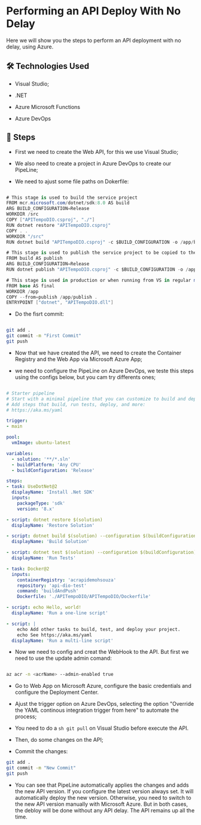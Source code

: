 # Performing an API Deploy With No Delay

Here we will show you the steps to perform an API deployment with no delay, using Azure.


## 🛠 Technologies Used

- Visual Studio;

- .NET

- Azure Microsoft Functions

- Azure DevOps



## 🚀 Steps

- First we need to create the Web API, for this we use Visual Studio;
  
- We also need to create a project in Azure DevOps to create our PipeLine;
  
- We need to ajust some file paths on Dokerfile:

```csharp

# This stage is used to build the service project
FROM mcr.microsoft.com/dotnet/sdk:8.0 AS build
ARG BUILD_CONFIGURATION=Release
WORKDIR /src
COPY ["APITempoDIO.csproj", "./"]
RUN dotnet restore "APITempoDIO.csproj"
COPY . .
WORKDIR "/src"
RUN dotnet build "APITempoDIO.csproj" -c $BUILD_CONFIGURATION -o /app/build

# This stage is used to publish the service project to be copied to the final stage
FROM build AS publish
ARG BUILD_CONFIGURATION=Release
RUN dotnet publish "APITempoDIO.csproj" -c $BUILD_CONFIGURATION -o /app/publish /p:UseAppHost=false

# This stage is used in production or when running from VS in regular mode (Default when not using the debugger)
FROM base AS final
WORKDIR /app
COPY --from=publish /app/publish .
ENTRYPOINT ["dotnet", "APITempoDIO.dll"]

```


- Do the fisrt commit:

```sh

git add .
git commit -m "First Commit"
git push

```


- Now that we have created the API, we need to create the Container Registry and the Web App via Microsoft Azure App;

- we need to configure the PipeLine on Azure DevOps, we teste this steps using the configs below, but you cam try differents ones;

```yaml

# Starter pipeline
# Start with a minimal pipeline that you can customize to build and deploy your code.
# Add steps that build, run tests, deploy, and more:
# https://aka.ms/yaml

trigger:
- main

pool:
  vmImage: ubuntu-latest

variables:
  - solution: '**/*.sln'
  - buildPlatform: 'Any CPU'
  - buildConfiguration: 'Release'

steps:
- task: UseDotNet@2
  displayName: 'Install .Net SDK'
  inputs:
    packageType: 'sdk'
    version: '8.x'

- script: dotnet restore $(solution)
  displayName: 'Restore Solution'

- script: dotnet build $(solution) --configuration $(buildConfiguration)
  displayName: 'Build Solution'

- script: dotnet test $(solution) --configuration $(buildConfiguration) --no-build --collect:"XPlat Code Coverage"
  displayName: 'Run Tests'

- task: Docker@2
  inputs:
    containerRegistry: 'acrapidemohsouza'
    repository: 'api-dio-test'
    command: 'buildAndPush'
    Dockerfile: './APITempoDIO/APITempoDIO/Dockerfile'

- script: echo Hello, world!
  displayName: 'Run a one-line script'

- script: |
    echo Add other tasks to build, test, and deploy your project.
    echo See https://aka.ms/yaml
  displayName: 'Run a multi-line script'

```


- Now we need to config and creat the WebHook to the API. But first we need to use the update admin comand:

```sh

az acr -n <acrName> --admin-enabled true

```


- Go to Web App on Microsoft Azure, configure the basic credentials and configure the Deployment Center.

- Ajust the trigger option on Azure DevOps, selecting the option "Override the YAML continous integration trigger from here" to automate the process;

- You need to do a ```sh git pull``` on Visual Studio before execute the API.

- Then, do some changes on the API;

- Commit the changes:

```sh
git add .
git commit -m "New Commit"
git push

```

- You can see that PipeLine automatically applies the changes and adds the new API version. If you configure the latest version always set. It will automatically deploy the new version. Otherwise, you need to switch to the new API version manually with Microsoft Azure. But in both cases, the debloy will be done without any API delay. The API remains up all the time.
